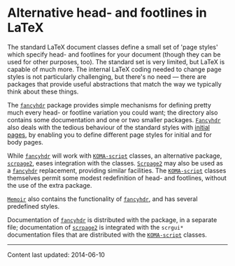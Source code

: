 # Alternative head- and footlines in LaTeX

The standard LaTeX document classes define a small set of 'page
styles' which specify head- and footlines for your document (though
they can be used for other purposes, too).  The standard set is very
limited, but LaTeX is capable of much more.  The internal
LaTeX coding needed to change page styles is not particularly
challenging, but there's no need&nbsp;&mdash; there are packages that provide
useful abstractions that match the way we typically think about these
things.

The [`fancyhdr`](http://ctan.org/pkg/fancyhdr) package provides
simple mechanisms for defining pretty much every head- or footline
variation you could want; the directory also contains some
documentation and one or two smaller packages.  [`Fancyhdr`](http://ctan.org/pkg/Fancyhdr) 
also deals with the tedious behaviour of the standard styles with
[initial pages](./FAQ-nopageno.html), by enabling you to define
different page styles for initial and for body pages.

While [`fancyhdr`](http://ctan.org/pkg/fancyhdr) will work with [`KOMA-script`](http://ctan.org/pkg/KOMA-script) classes,
an alternative package, [`scrpage2`](http://ctan.org/pkg/scrpage2), eases integration with the
classes.  [`Scrpage2`](http://ctan.org/pkg/Scrpage2) may also be used as a [`fancyhdr`](http://ctan.org/pkg/fancyhdr)
replacement, providing similar facilities.  The [`KOMA-script`](http://ctan.org/pkg/KOMA-script)
classes themselves permit some modest redefinition of head- and
footlines, without the use of the extra package.

[`Memoir`](http://ctan.org/pkg/Memoir) also contains the functionality of [`fancyhdr`](http://ctan.org/pkg/fancyhdr),
and has several predefined styles.

Documentation of [`fancyhdr`](http://ctan.org/pkg/fancyhdr) is distributed with the package,
in a separate file; documentation of [`scrpage2`](http://ctan.org/pkg/scrpage2) is integrated
with the `scrgui*` documentation files that are distributed with
the [`KOMA-script`](http://ctan.org/pkg/KOMA-script) classes.


----

Content last updated: 2014-06-10
